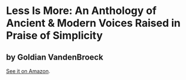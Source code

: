 
# Less Is More: An Anthology of Ancient & Modern Voices Raised in Praise of Simplicity
## by Goldian VandenBroeck

[See it on Amazon](https://www.amazon.com/Less-More-Anthology-Ancient-Simplicity/dp/089281554X).
